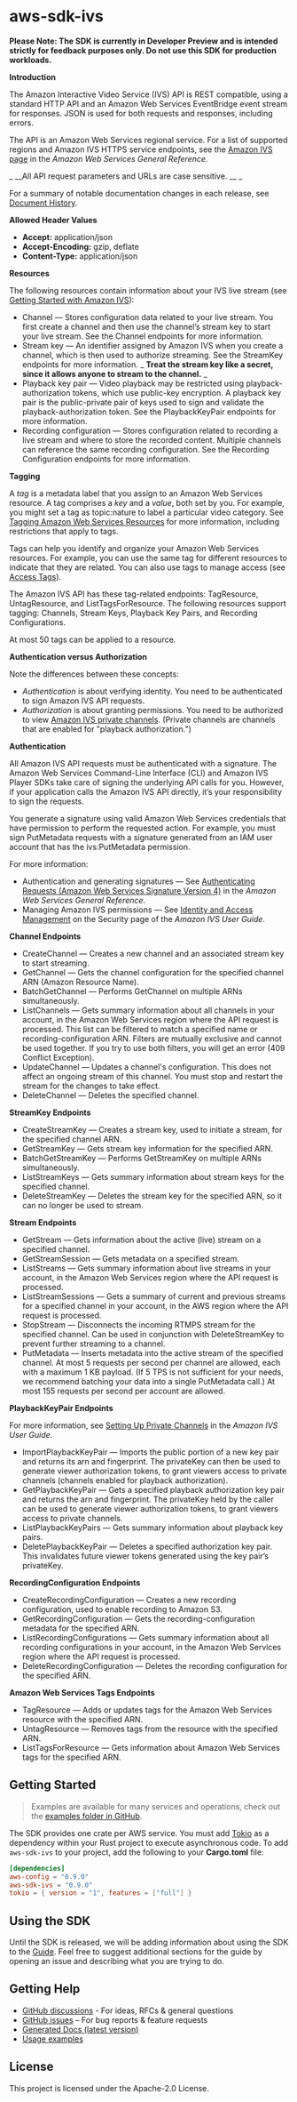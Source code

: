 # aws-sdk-ivs

**Please Note: The SDK is currently in Developer Preview and is intended strictly for
feedback purposes only. Do not use this SDK for production workloads.**

__Introduction__

The Amazon Interactive Video Service (IVS) API is REST compatible, using a standard HTTP API and an Amazon Web Services EventBridge event stream for responses. JSON is used for both requests and responses, including errors.

The API is an Amazon Web Services regional service. For a list of supported regions and Amazon IVS HTTPS service endpoints, see the [Amazon IVS page](https://docs.aws.amazon.com/general/latest/gr/ivs.html) in the _Amazon Web Services General Reference_.

_ __All API request parameters and URLs are case sensitive. __ _

For a summary of notable documentation changes in each release, see [Document History](https://docs.aws.amazon.com/ivs/latest/userguide/doc-history.html).

__Allowed Header Values__
  - __Accept:__ application/json
  - __Accept-Encoding:__ gzip, deflate
  - __Content-Type:__ application/json

__Resources__

The following resources contain information about your IVS live stream (see [Getting Started with Amazon IVS](https://docs.aws.amazon.com/ivs/latest/userguide/getting-started.html)):
  - Channel — Stores configuration data related to your live stream. You first create a channel and then use the channel’s stream key to start your live stream. See the Channel endpoints for more information.
  - Stream key — An identifier assigned by Amazon IVS when you create a channel, which is then used to authorize streaming. See the StreamKey endpoints for more information. _ __Treat the stream key like a secret, since it allows anyone to stream to the channel.__ _
  - Playback key pair — Video playback may be restricted using playback-authorization tokens, which use public-key encryption. A playback key pair is the public-private pair of keys used to sign and validate the playback-authorization token. See the PlaybackKeyPair endpoints for more information.
  - Recording configuration — Stores configuration related to recording a live stream and where to store the recorded content. Multiple channels can reference the same recording configuration. See the Recording Configuration endpoints for more information.

__Tagging__

A _tag_ is a metadata label that you assign to an Amazon Web Services resource. A tag comprises a _key_ and a _value_, both set by you. For example, you might set a tag as topic:nature to label a particular video category. See [Tagging Amazon Web Services Resources](https://docs.aws.amazon.com/general/latest/gr/aws_tagging.html) for more information, including restrictions that apply to tags.

Tags can help you identify and organize your Amazon Web Services resources. For example, you can use the same tag for different resources to indicate that they are related. You can also use tags to manage access (see [Access Tags](https://docs.aws.amazon.com/IAM/latest/UserGuide/access_tags.html)).

The Amazon IVS API has these tag-related endpoints: TagResource, UntagResource, and ListTagsForResource. The following resources support tagging: Channels, Stream Keys, Playback Key Pairs, and Recording Configurations.

At most 50 tags can be applied to a resource.

__Authentication versus Authorization__

Note the differences between these concepts:
  - _Authentication_ is about verifying identity. You need to be authenticated to sign Amazon IVS API requests.
  - _Authorization_ is about granting permissions. You need to be authorized to view [Amazon IVS private channels](https://docs.aws.amazon.com/ivs/latest/userguide/private-channels.html). (Private channels are channels that are enabled for "playback authorization.")

__Authentication__

All Amazon IVS API requests must be authenticated with a signature. The Amazon Web Services Command-Line Interface (CLI) and Amazon IVS Player SDKs take care of signing the underlying API calls for you. However, if your application calls the Amazon IVS API directly, it’s your responsibility to sign the requests.

You generate a signature using valid Amazon Web Services credentials that have permission to perform the requested action. For example, you must sign PutMetadata requests with a signature generated from an IAM user account that has the ivs:PutMetadata permission.

For more information:
  - Authentication and generating signatures — See [Authenticating Requests (Amazon Web Services Signature Version 4)](https://docs.aws.amazon.com/AmazonS3/latest/API/sig-v4-authenticating-requests.html) in the _Amazon Web Services General Reference_.
  - Managing Amazon IVS permissions — See [Identity and Access Management](https://docs.aws.amazon.com/ivs/latest/userguide/security-iam.html) on the Security page of the _Amazon IVS User Guide_.

__Channel Endpoints__
  - CreateChannel — Creates a new channel and an associated stream key to start streaming.
  - GetChannel — Gets the channel configuration for the specified channel ARN (Amazon Resource Name).
  - BatchGetChannel — Performs GetChannel on multiple ARNs simultaneously.
  - ListChannels — Gets summary information about all channels in your account, in the Amazon Web Services region where the API request is processed. This list can be filtered to match a specified name or recording-configuration ARN. Filters are mutually exclusive and cannot be used together. If you try to use both filters, you will get an error (409 Conflict Exception).
  - UpdateChannel — Updates a channel's configuration. This does not affect an ongoing stream of this channel. You must stop and restart the stream for the changes to take effect.
  - DeleteChannel — Deletes the specified channel.

__StreamKey Endpoints__
  - CreateStreamKey — Creates a stream key, used to initiate a stream, for the specified channel ARN.
  - GetStreamKey — Gets stream key information for the specified ARN.
  - BatchGetStreamKey — Performs GetStreamKey on multiple ARNs simultaneously.
  - ListStreamKeys — Gets summary information about stream keys for the specified channel.
  - DeleteStreamKey — Deletes the stream key for the specified ARN, so it can no longer be used to stream.

__Stream Endpoints__
  - GetStream — Gets information about the active (live) stream on a specified channel.
  - GetStreamSession — Gets metadata on a specified stream.
  - ListStreams — Gets summary information about live streams in your account, in the Amazon Web Services region where the API request is processed.
  - ListStreamSessions — Gets a summary of current and previous streams for a specified channel in your account, in the AWS region where the API request is processed.
  - StopStream — Disconnects the incoming RTMPS stream for the specified channel. Can be used in conjunction with DeleteStreamKey to prevent further streaming to a channel.
  - PutMetadata — Inserts metadata into the active stream of the specified channel. At most 5 requests per second per channel are allowed, each with a maximum 1 KB payload. (If 5 TPS is not sufficient for your needs, we recommend batching your data into a single PutMetadata call.) At most 155 requests per second per account are allowed.

__PlaybackKeyPair Endpoints__

For more information, see [Setting Up Private Channels](https://docs.aws.amazon.com/ivs/latest/userguide/private-channels.html) in the _Amazon IVS User Guide_.
  - ImportPlaybackKeyPair — Imports the public portion of a new key pair and returns its arn and fingerprint. The privateKey can then be used to generate viewer authorization tokens, to grant viewers access to private channels (channels enabled for playback authorization).
  - GetPlaybackKeyPair — Gets a specified playback authorization key pair and returns the arn and fingerprint. The privateKey held by the caller can be used to generate viewer authorization tokens, to grant viewers access to private channels.
  - ListPlaybackKeyPairs — Gets summary information about playback key pairs.
  - DeletePlaybackKeyPair — Deletes a specified authorization key pair. This invalidates future viewer tokens generated using the key pair’s privateKey.

__RecordingConfiguration Endpoints__
  - CreateRecordingConfiguration — Creates a new recording configuration, used to enable recording to Amazon S3.
  - GetRecordingConfiguration — Gets the recording-configuration metadata for the specified ARN.
  - ListRecordingConfigurations — Gets summary information about all recording configurations in your account, in the Amazon Web Services region where the API request is processed.
  - DeleteRecordingConfiguration — Deletes the recording configuration for the specified ARN.

__Amazon Web Services Tags Endpoints__
  - TagResource — Adds or updates tags for the Amazon Web Services resource with the specified ARN.
  - UntagResource — Removes tags from the resource with the specified ARN.
  - ListTagsForResource — Gets information about Amazon Web Services tags for the specified ARN.

## Getting Started

> Examples are available for many services and operations, check out the
> [examples folder in GitHub](https://github.com/awslabs/aws-sdk-rust/tree/main/examples).

The SDK provides one crate per AWS service. You must add [Tokio](https://crates.io/crates/tokio)
as a dependency within your Rust project to execute asynchronous code. To add `aws-sdk-ivs` to
your project, add the following to your **Cargo.toml** file:

```toml
[dependencies]
aws-config = "0.9.0"
aws-sdk-ivs = "0.9.0"
tokio = { version = "1", features = ["full"] }
```

## Using the SDK

Until the SDK is released, we will be adding information about using the SDK to the
[Guide](https://github.com/awslabs/aws-sdk-rust/blob/main/Guide.md). Feel free to suggest
additional sections for the guide by opening an issue and describing what you are trying to do.

## Getting Help

* [GitHub discussions](https://github.com/awslabs/aws-sdk-rust/discussions) - For ideas, RFCs & general questions
* [GitHub issues](https://github.com/awslabs/aws-sdk-rust/issues/new/choose) – For bug reports & feature requests
* [Generated Docs (latest version)](https://awslabs.github.io/aws-sdk-rust/)
* [Usage examples](https://github.com/awslabs/aws-sdk-rust/tree/main/examples)

## License

This project is licensed under the Apache-2.0 License.

